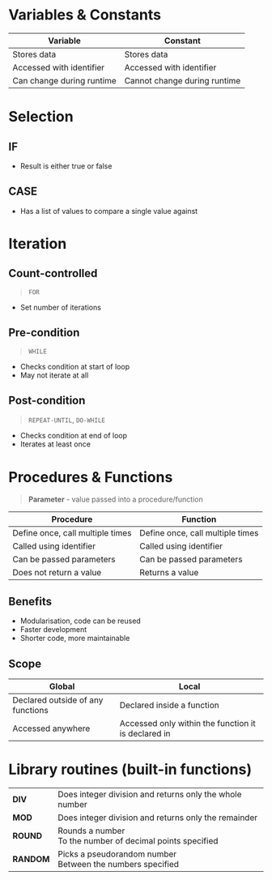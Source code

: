 # Variables & Constants

| Variable                  | Constant                     |
| ------------------------- | ---------------------------- |
| Stores data               | Stores data                  |
| Accessed with identifier  | Accessed with identifier     |
| Can change during runtime | Cannot change during runtime |

# Selection

## IF

-   Result is either true or false

## CASE

-   Has a list of values to compare a single value against

# Iteration

## Count-controlled

> `FOR`

-   Set number of iterations

## Pre-condition

> `WHILE`

-   Checks condition at start of loop
-   May not iterate at all

## Post-condition

> `REPEAT-UNTIL`, `DO-WHILE`

-   Checks condition at end of loop
-   Iterates at least once

# Procedures & Functions

> **Parameter** - value passed into a procedure/function

| Procedure                        | Function                         |
| -------------------------------- | -------------------------------- |
| Define once, call multiple times | Define once, call multiple times |
| Called using identifier          | Called using identifier          |
| Can be passed parameters         | Can be passed parameters         |
| Does not return a value          | Returns a value                  |

## Benefits

-   Modularisation, code can be reused
-   Faster development
-   Shorter code, more maintainable

## Scope

| Global                            | Local                                               |
| --------------------------------- | --------------------------------------------------- |
| Declared outside of any functions | Declared inside a function                          |
| Accessed anywhere                 | Accessed only within the function it is declared in |

# Library routines (built-in functions)

|            |                                                                |
| ---------- | -------------------------------------------------------------- |
| **DIV**    | Does integer division and returns only the whole number        |
| **MOD**    | Does integer division and returns only the remainder           |
| **ROUND**  | Rounds a number <br> To the number of decimal points specified |
| **RANDOM** | Picks a pseudorandom number <br> Between the numbers specified |

